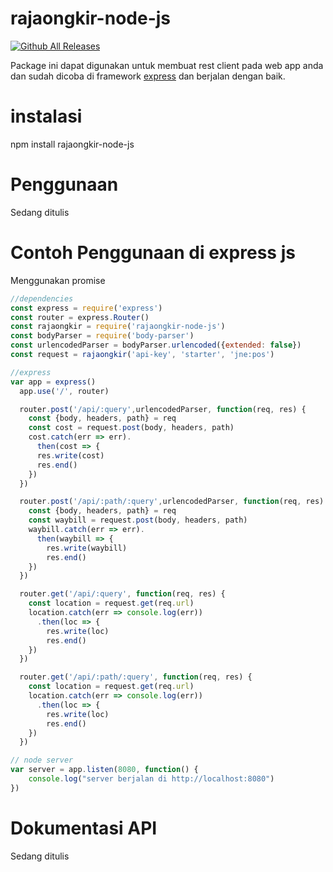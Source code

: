 # rajaongkir-node-js
[![Github All Releases](https://img.shields.io/github/downloads/atom/atom/total.svg)](https://github.com/eiyu/rajaongkir-node-js)

Package ini dapat digunakan untuk membuat rest client pada web app anda dan sudah dicoba di framework [express](https://github.com/expressjs/express) dan berjalan dengan baik.

# instalasi
npm install rajaongkir-node-js

# Penggunaan

Sedang ditulis

# Contoh Penggunaan di express js

Menggunakan promise

```javascript
//dependencies
const express = require('express')
const router = express.Router()
const rajaongkir = require('rajaongkir-node-js')
const bodyParser = require('body-parser')
const urlencodedParser = bodyParser.urlencoded({extended: false})
const request = rajaongkir('api-key', 'starter', 'jne:pos')

//express
var app = express()
  app.use('/', router)

  router.post('/api/:query',urlencodedParser, function(req, res) {
    const {body, headers, path} = req
    const cost = request.post(body, headers, path)
    cost.catch(err => err).
      then(cost => {
      res.write(cost)
      res.end()
    })
  })

  router.post('/api/:path/:query',urlencodedParser, function(req, res) {
    const {body, headers, path} = req
    const waybill = request.post(body, headers, path)
    waybill.catch(err => err).
      then(waybill => {
        res.write(waybill)
        res.end()
    })
  })

  router.get('/api/:query', function(req, res) {
    const location = request.get(req.url)
    location.catch(err => console.log(err))
      .then(loc => {
        res.write(loc)
        res.end()
    })
  })

  router.get('/api/:path/:query', function(req, res) {
    const location = request.get(req.url)
    location.catch(err => console.log(err))
      .then(loc => {
        res.write(loc)
        res.end()
    })
  })

// node server
var server = app.listen(8080, function() {
	console.log("server berjalan di http://localhost:8080")
})

```
# Dokumentasi API

Sedang ditulis
